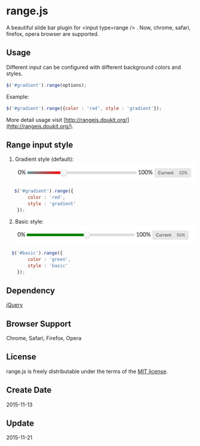 # range.js
A beautiful slide bar plugin for &lt;input type=range /&gt; . Now, chrome, safari, firefox, opera browser are supported.

## Usage
Different input can be configured with different background colors and styles.
```javascript
$('#gradient').range(options);
```
Example:
```javascript
$('#gradient').range({color : 'red', style : 'gradient'});
```
More detail usage visit [http://rangejs.doukit.org/](http://rangejs.doukit.org/).

## Range input style
1. Gradient style (default):
![](style/image/gradient.png "gradient style")
```javascript
   $('#gradient').range({
        color : 'red',
        style : 'gradient'
    });
```
2. Basic style:
![](style/image/basic.png "basic style")
```javascript
  $('#basic').range({
        color : 'green',
        style : 'basic'
    });
```

## Dependency
[jQuery](https://jquery.com/)

## Browser Support
Chrome, Safari, Firefox, Opera

## License 
range.js is freely distributable under the terms of the [MIT license](./LICENSE).

## Create Date
2015-11-13

## Update
2015-11-21